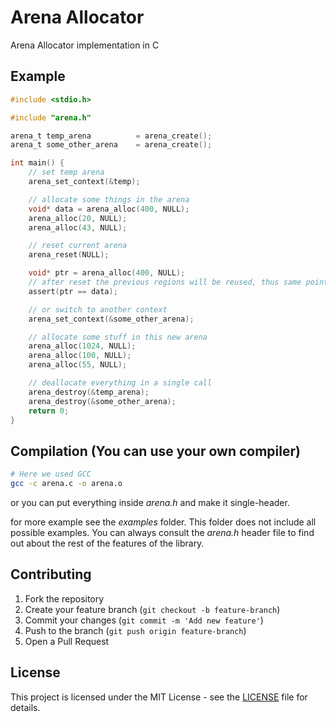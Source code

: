 # Arena Allocator

Arena Allocator implementation in C

## Example

```C
#include <stdio.h>

#include "arena.h"

arena_t temp_arena          = arena_create();
arena_t some_other_arena    = arena_create();

int main() {
    // set temp arena
    arena_set_context(&temp);

    // allocate some things in the arena
    void* data = arena_alloc(400, NULL);
    arena_alloc(20, NULL);
    arena_alloc(43, NULL);

    // reset current arena
    arena_reset(NULL);

    void* ptr = arena_alloc(400, NULL);
    // after reset the previous regions will be reused, thus same pointers
    assert(ptr == data);

    // or switch to another context    
    arena_set_context(&some_other_arena);

    // allocate some stuff in this new arena
    arena_alloc(1024, NULL);
    arena_alloc(100, NULL);
    arena_alloc(55, NULL);

    // deallocate everything in a single call
    arena_destroy(&temp_arena);
    arena_destroy(&some_other_arena);
    return 0;
}
```

## Compilation (You can use your own compiler)

```sh
# Here we used GCC
gcc -c arena.c -o arena.o
```
or you can put everything inside *arena.h* and make it single-header.

for more example see the *examples* folder. This folder does not include
all possible examples. You can always consult the *arena.h* header file to 
find out about the rest of the features of the library.

## Contributing

1. Fork the repository
2. Create your feature branch (`git checkout -b feature-branch`)
3. Commit your changes (`git commit -m 'Add new feature'`)
4. Push to the branch (`git push origin feature-branch`)
5. Open a Pull Request

## License

This project is licensed under the MIT License - see the [LICENSE](LICENSE) file for details.

